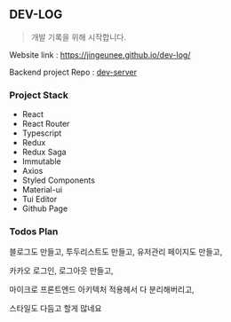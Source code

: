 ## DEV-LOG

> 개발 기록을 위해 시작합니다.

Website link : https://jingeunee.github.io/dev-log/

Backend project Repo : [dev-server](https://github.com/jingeunee/dev-server)

### Project Stack

- React
- React Router
- Typescript
- Redux
- Redux Saga
- Immutable
- Axios
- Styled Components
- Material-ui
- Tui Editor
- Github Page

### Todos Plan

블로그도 만들고, 투두리스트도 만들고, 유저관리 페이지도 만들고,

카카오 로그인, 로그아웃 만들고,

마이크로 프론트엔드 아키텍처 적용헤서 다 분리해버리고,

스타일도 다듬고 할게 많네요
